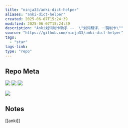 ```yaml
---
title: "ninja33/anki-dict-helper"
aliases: "anki-dict-helper"
created: 2025-06-07T15:24:39
modified: 2025-06-07T15:24:39
description: "Anki划词制卡助手 --  \"划词翻译，一键制卡\""
source: "https://github.com/ninja33/anki-dict-helper"
tags:
  - "star"
tags-link:
type: "repo"
---
```

## Repo Meta

![](https://img.shields.io/github/stars/ninja33/anki-dict-helper?style=for-the-badge&label=stars) ![](https://img.shields.io/github/repo-size/ninja33/anki-dict-helper?style=for-the-badge&label=size) ![](https://img.shields.io/github/created-at/ninja33/anki-dict-helper?style=for-the-badge&label=since)

[![](https://github-readme-stats.vercel.app/api/pin/?username=ninja33&repo=anki-dict-helper&bg_color=00000000)](https://github.com/ninja33/anki-dict-helper)

## Notes

[[anki]]
